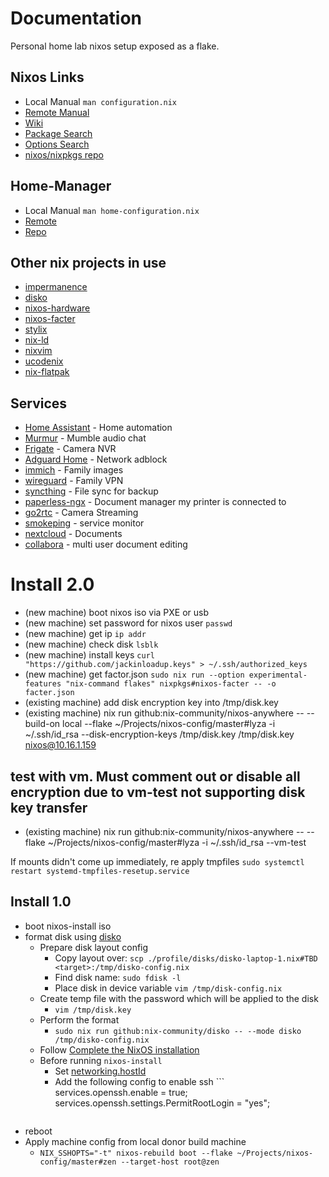 # Documentation
Personal home lab nixos setup exposed as a flake.

## Nixos Links
 - Local Manual `man configuration.nix`
 - [Remote Manual](https://nixos.org/manual/nixos/stable/)
 - [Wiki](https://wiki.nixos.org/wiki/NixOS_Wiki)
 - [Package Search](https://search.nixos.org/packages?channel=22.11&from=0&size=50&sort=relevance&type=packages&query=)
 - [Options Search](https://search.nixos.org/packages?channel=22.11&from=0&size=50&sort=relevance&type=packages&query=)
 - [nixos/nixpkgs repo](https://github.com/NixOS/nixpkgs/)


## Home-Manager
 - Local Manual `man home-configuration.nix`
 - [Remote](https://nix-community.github.io/home-manager/options.html)
 - [Repo](https://github.com/nix-community/home-manager)


## Other nix projects in use
 - [impermanence](https://github.com/nix-community/impermanence/)
 - [disko](https://github.com/nix-community/disko)
 - [nixos-hardware](https://github.com/NixOS/nixos-hardware)
 - [nixos-facter](https://github.com/nix-community/nixos-facter)
 - [stylix](https://github.com/nix-community/stylix)
 - [nix-ld](https://github.com/nix-community/nix-ld)
 - [nixvim](https://github.com/nix-community/nixvim)
 - [ucodenix](https://github.com/e-tho/ucodenix/)
 - [nix-flatpak](https://github.com/e-tho/ucodenix/)

## Services
 - [Home Assistant](https://www.home-assistant.io/) - Home automation
 - [Murmur](https://mumble.info/) - Mumble audio chat
 - [Frigate](https://github.com/blakeblackshear/frigate) - Camera NVR
 - [Adguard Home](https://adguard.com) - Network adblock
 - [immich](https://immich.app/) - Family images
 - [wireguard](https://www.wireguard.com/) - Family VPN
 - [syncthing](https://syncthing.net/) - File sync for backup
 - [paperless-ngx](https://docs.paperless-ngx.com/) - Document manager my printer is connected to
 - [go2rtc](https://github.com/AlexxIT/go2rtc) - Camera Streaming
 - [smokeping](https://oss.oetiker.ch/smokeping/) - service monitor
 - [nextcloud](https://nextcloud.com/) - Documents
 - [collabora](https://www.collabora.com/) - multi user document editing

# Install 2.0
- (new machine) boot nixos iso via PXE or usb
- (new machine) set password for nixos user `passwd`
- (new machine) get ip `ip addr`
- (new machine) check disk `lsblk`
- (new machine) install keys `curl "https://github.com/jackinloadup.keys" > ~/.ssh/authorized_keys`
- (new machine) get factor.json `sudo nix run --option experimental-features "nix-command flakes" nixpkgs#nixos-facter -- -o facter.json`
- (existing machine) add disk encryption key into /tmp/disk.key
- (existing machine) nix run github:nix-community/nixos-anywhere -- --build-on local --flake ~/Projects/nixos-config/master#lyza -i ~/.ssh/id_rsa --disk-encryption-keys /tmp/disk.key /tmp/disk.key nixos@10.16.1.159

## test with vm. Must comment out or disable all encryption due to vm-test not supporting disk key transfer
- (existing machine) nix run github:nix-community/nixos-anywhere -- --flake ~/Projects/nixos-config/master#lyza -i ~/.ssh/id_rsa --vm-test



If mounts didn't come up immediately, re apply tmpfiles
`sudo systemctl restart systemd-tmpfiles-resetup.service`

## Install 1.0
 - boot nixos-install iso
 - format disk using [disko](https://github.com/nix-community/disko/blob/master/docs/quickstart.md)
   - Prepare disk layout config
      - Copy layout over: `scp ./profile/disks/disko-laptop-1.nix#TBD <target>:/tmp/disko-config.nix`
      - Find disk name: `sudo fdisk -l`
      - Place disk in device variable `vim /tmp/disk-config.nix`
   - Create temp file with the password which will be applied to the disk
      - `vim /tmp/disk.key`
   - Perform the format
      - `sudo nix run github:nix-community/disko -- --mode disko /tmp/disko-config.nix`
   - Follow [Complete the NixOS
     installation](https://github.com/nix-community/disko/blob/master/docs/quickstart.md#step-7-complete-the-nixos-installation)
   - Before running `nixos-install`
      - Set
        [networking.hostId](https://search.nixos.org/options?channel=23.05&show=networking.hostId&from=0&size=50&sort=relevance&type=packages&query=networking.hostId)
      - Add the following config to enable ssh ```
        services.openssh.enable = true;
        services.openssh.settings.PermitRootLogin = "yes";
      ```

- reboot
- Apply machine config from local donor build machine
  - `NIX_SSHOPTS="-t" nixos-rebuild boot --flake ~/Projects/nixos-config/master#zen --target-host root@zen`

